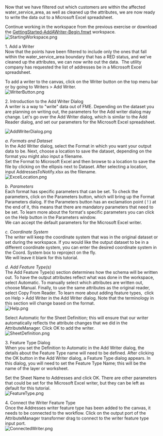<head><base target="_blank"> </head>

Now that we have filtered out which customers are within the affected water_service_area, as well as cleaned up the attributes, we are now ready to write the data out to a Microsoft Excel spreadsheet.

Continue working in the workspace from the previous exercise or download the [GettingStarted-AddAWriter-Begin.fmwt](https://community.safe.com/s/relatedlist/ka14Q000000lK7mQAE/AttachedContentDocuments) workspace.\
![StartingWorkspace.png](https://community.safe.com/servlet/rtaImage?eid=ka14Q000000lK7m&feoid=00N30000006n8wU&refid=0EM4Q0000028bX7)

1\. Add a Writer\
Now that the points have been filtered to include only the ones that fall within the water_service_area boundary that has a RED status, and we've cleaned up the attributes, we can now write out the data.  The utility company has requested the list of addresses be in a Microsoft Excel spreadsheet.

To add a writer to the canvas, click on the Writer button on the top menu bar or by going to Writers > Add Writer.\
![WriterButton.png](https://community.safe.com/servlet/rtaImage?eid=ka14Q000000lK7m&feoid=00N30000006n8wU&refid=0EM4Q0000028bXC)

2\. Introduction to the Add Writer Dialog\
A writer is a way to "write" data out of FME. Depending on the dataset you are planning on writing out, the parameters for the Add writer dialog may change. Let's go over the Add Writer dialog, which is similar to the Add Reader dialog, and set our parameters for the Microsoft Excel spreadsheet. 

![AddWriterDialog.png](https://community.safe.com/servlet/rtaImage?eid=ka14Q000000lK7m&feoid=00N30000006n8wU&refid=0EM4Q0000028bXH)

*a. Formats and Dataset*\
In the Add Writer dialog, select the Format in which you want your output data to be. Next, choose a location to save the dataset, depending on the format you might also input a filename.\
Set the Format to Microsoft Excel and then browse to a location to save the file by clicking on the ellipsis next to Dataset. After selecting a location, input AddressesToNotify.xlsx as the filename.\
![ExcelLocation.png](https://community.safe.com/servlet/rtaImage?eid=ka14Q000000lK7m&feoid=00N30000006n8wU&refid=0EM4Q0000028bXM)

*b. Parameters*\
Each format has specific parameters that can be set. To check the parameters, click on the Parameters button, which will bring up the Format Parameters dialog. If the Parameters button has an exclamation point ( ! ) at the end of it, this means that there are mandatory parameters that need to be set. To learn more about the format's specific parameters you can click on the Help button in the Parameters window.\
We can accept the default parameters for the Microsoft Excel writer.

*c. Coordinate System*\
The writer will keep the coordinate system that was in the original dataset or set during the workspace. If you would like the output dataset to be in a different coordinate system, you can enter the desired coordinate system in the Coord. System box to reproject on the fly.\
We will leave it blank for this tutorial.

*d. Add Feature Type(s)*\
The Add Feature Type(s) section determines how the schema will be written out. To have the output attributes reflect what was done in the workspace, select Automatic. To manually select which attributes are written out, choose Manual. Finally, to use the same attributes as the original reader, select Copy From Reader. To learn more about adding feature types,  click on Help > Add Writer in the Add Writer dialog. Note that the terminology in this section will change based on the format.\
![Help.png](https://community.safe.com/servlet/rtaImage?eid=ka14Q000000lK7m&feoid=00N30000006n8wU&refid=0EM4Q0000028bWP)

Select Automatic for the Sheet Definition; this will ensure that our writer automatically reflects the attribute changes that we did in the AttributeManager. Click OK to add the writer.\
![SheetDefinition.png](https://community.safe.com/servlet/rtaImage?eid=ka14Q000000lK7m&feoid=00N30000006n8wU&refid=0EM4Q0000028bXR)

3\. Feature Type Dialog\
When you set the Definition to Automatic in the Add Writer dialog, the details about the Feature Type name will need to be defined. After clicking the OK button in the Add Writer dialog, a Feature Type dialog appears. In this dialog, you will need to set the Feature Type Name; this will be the name of the layer or worksheet.

Set the Sheet Name to Addresses and click OK. There are other parameters that could be set for the Microsoft Excel writer, but they can be left as default for this tutorial.\
![FeatureType.png](https://community.safe.com/servlet/rtaImage?eid=ka14Q000000lK7m&feoid=00N30000006n8wU&refid=0EM4Q0000028bXb)

4\. Connect the Writer Feature Type\
Once the Addresses writer feature type has been added to the canvas, it needs to be connected to the workflow. Click on the output port of the AttributeManager transformer drag to connect to the writer feature type input port.\
![ConnectedWriter.png](https://community.safe.com/servlet/rtaImage?eid=ka14Q000000lK7m&feoid=00N30000006n8wU&refid=0EM4Q0000028bXl)
